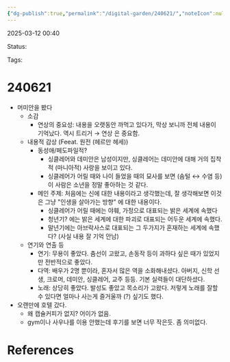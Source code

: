 ```yaml
---
{"dg-publish":true,"permalink":"/digital-garden/240621/","noteIcon":null}
---
```



2025-03-12 00:40

Status: 

Tags: 

# 240621
- 머미안을 봤다
	- 소감
		- 연상의 중요성: 내용을 오랫동안 까먹고 있다가, 막상 보니까 전체 내용이 기억났다. 역시 트리거 → 연상 은 중요함.
	- 내용적 감상 (Feeat. 원전 (헤르만 헤세))
		- 동성애/페도파일적?
			- 싱클레어와 데미안은 남성이지만, 싱클레어는 데미안에 대해 거의 집착적 (마니아적) 사랑을 보이고 있다.
			- 싱클레어가 어릴 때와 나이 들었을 때의 묘사를 보면 (솜털 ↔ 수염 등) 이 사람은 소년을 정말 좋아하는 것 같다.
		- 메인 주제: 처음에는 신에 대한 내용이라고 생각했는데, 잘 생각해보면 이것은 그냥 "인생을 살아가는 방향" 에 대한 내용이다.
			- 싱클레어가 어릴 때에는 야훼, 가정으로 대표되는 밝은 세계에 속했다
			- 청년기? 에는 밝은 세계에 대한 파괴로 대표되는 어두운 세계에 속했다.
			- 말년기에는 아브락사스로 대표되는 그 두가지가 혼재하는 세계에 속했다? (사실 내용 잘 기억 안남)
	- 연기와 연출 등
		- 연기: 무용이 좋았다. 춤선이 고왔고, 손동작 등이 과하다 싶은 때가 있었지만 전반적으로 좋았다.
		- 다역: 배우가 2명 뿐이라, 혼자서 많은 역을 소화해내셨다. 아버지, 신학 선생, 크로머, 데미안, 싱클레어, 교주 등등. 기본 실력들이 대단하셨다.
		- 노래: 상당히 좋았다. 발성도 좋았고 목소리가 고왔다. 저렇게 노래를 잘할 수 있다면 얼마나 사는게 즐거울까 (?) 싶기도 했다.
- 오랜만에 호텔 갔다.
	- 왜 캡슐커피가 없지? 어이가 없음.
	- gym이나 사우나를 이용 안했는데 후기를 보면 너무 작은듯. 좀 의미없다.

# References
